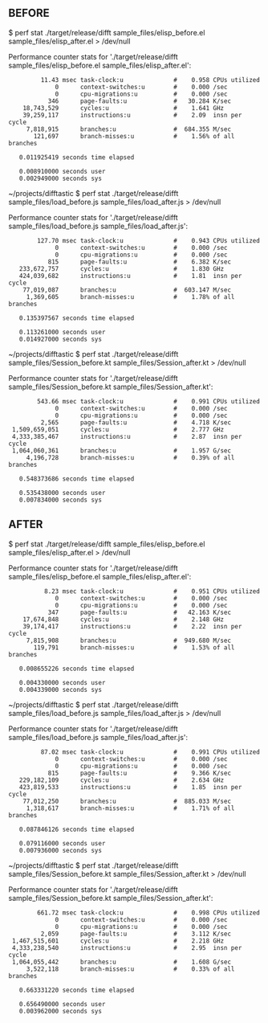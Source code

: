 ## BEFORE

$ perf stat ./target/release/difft sample_files/elisp_before.el sample_files/elisp_after.el > /dev/null

 Performance counter stats for './target/release/difft sample_files/elisp_before.el sample_files/elisp_after.el':

             11.43 msec task-clock:u              #    0.958 CPUs utilized          
                 0      context-switches:u        #    0.000 /sec                   
                 0      cpu-migrations:u          #    0.000 /sec                   
               346      page-faults:u             #   30.284 K/sec                  
        18,743,529      cycles:u                  #    1.641 GHz                    
        39,259,117      instructions:u            #    2.09  insn per cycle         
         7,818,915      branches:u                #  684.355 M/sec                  
           121,697      branch-misses:u           #    1.56% of all branches        

       0.011925419 seconds time elapsed

       0.008910000 seconds user
       0.002949000 seconds sys


~/projects/difftastic 
$ perf stat ./target/release/difft sample_files/load_before.js sample_files/load_after.js > /dev/null

 Performance counter stats for './target/release/difft sample_files/load_before.js sample_files/load_after.js':

            127.70 msec task-clock:u              #    0.943 CPUs utilized          
                 0      context-switches:u        #    0.000 /sec                   
                 0      cpu-migrations:u          #    0.000 /sec                   
               815      page-faults:u             #    6.382 K/sec                  
       233,672,757      cycles:u                  #    1.830 GHz                    
       424,039,682      instructions:u            #    1.81  insn per cycle         
        77,019,087      branches:u                #  603.147 M/sec                  
         1,369,605      branch-misses:u           #    1.78% of all branches        

       0.135397567 seconds time elapsed

       0.113261000 seconds user
       0.014927000 seconds sys


~/projects/difftastic 
$ perf stat ./target/release/difft sample_files/Session_before.kt sample_files/Session_after.kt > /dev/null

 Performance counter stats for './target/release/difft sample_files/Session_before.kt sample_files/Session_after.kt':

            543.66 msec task-clock:u              #    0.991 CPUs utilized          
                 0      context-switches:u        #    0.000 /sec                   
                 0      cpu-migrations:u          #    0.000 /sec                   
             2,565      page-faults:u             #    4.718 K/sec                  
     1,509,659,051      cycles:u                  #    2.777 GHz                    
     4,333,385,467      instructions:u            #    2.87  insn per cycle         
     1,064,060,361      branches:u                #    1.957 G/sec                  
         4,196,728      branch-misses:u           #    0.39% of all branches        

       0.548373686 seconds time elapsed

       0.535438000 seconds user
       0.007834000 seconds sys

## AFTER

$ perf stat ./target/release/difft sample_files/elisp_before.el sample_files/elisp_after.el > /dev/null

 Performance counter stats for './target/release/difft sample_files/elisp_before.el sample_files/elisp_after.el':

              8.23 msec task-clock:u              #    0.951 CPUs utilized          
                 0      context-switches:u        #    0.000 /sec                   
                 0      cpu-migrations:u          #    0.000 /sec                   
               347      page-faults:u             #   42.163 K/sec                  
        17,674,848      cycles:u                  #    2.148 GHz                    
        39,174,417      instructions:u            #    2.22  insn per cycle         
         7,815,908      branches:u                #  949.680 M/sec                  
           119,791      branch-misses:u           #    1.53% of all branches        

       0.008655226 seconds time elapsed

       0.004330000 seconds user
       0.004339000 seconds sys


~/projects/difftastic 
$ perf stat ./target/release/difft sample_files/load_before.js sample_files/load_after.js > /dev/null

 Performance counter stats for './target/release/difft sample_files/load_before.js sample_files/load_after.js':

             87.02 msec task-clock:u              #    0.991 CPUs utilized          
                 0      context-switches:u        #    0.000 /sec                   
                 0      cpu-migrations:u          #    0.000 /sec                   
               815      page-faults:u             #    9.366 K/sec                  
       229,182,109      cycles:u                  #    2.634 GHz                    
       423,819,533      instructions:u            #    1.85  insn per cycle         
        77,012,250      branches:u                #  885.033 M/sec                  
         1,318,617      branch-misses:u           #    1.71% of all branches        

       0.087846126 seconds time elapsed

       0.079116000 seconds user
       0.007936000 seconds sys


~/projects/difftastic 
$ perf stat ./target/release/difft sample_files/Session_before.kt sample_files/Session_after.kt > /dev/null

 Performance counter stats for './target/release/difft sample_files/Session_before.kt sample_files/Session_after.kt':

            661.72 msec task-clock:u              #    0.998 CPUs utilized          
                 0      context-switches:u        #    0.000 /sec                   
                 0      cpu-migrations:u          #    0.000 /sec                   
             2,059      page-faults:u             #    3.112 K/sec                  
     1,467,515,601      cycles:u                  #    2.218 GHz                    
     4,333,238,540      instructions:u            #    2.95  insn per cycle         
     1,064,055,442      branches:u                #    1.608 G/sec                  
         3,522,118      branch-misses:u           #    0.33% of all branches        

       0.663331220 seconds time elapsed

       0.656490000 seconds user
       0.003962000 seconds sys

